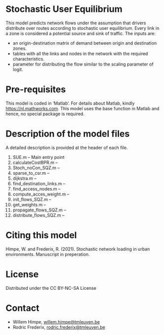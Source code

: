 # Stochastic User Equilibrium

This model predicts network flows under the assumption that drivers distribute over routes according to stochastic user equilibrium. Every link in a zone is considered a potential source and sink of traffic. 
The inputs are:
-	an origin-destination matrix of demand between origin and destination zones. 
-	tables with all the links and nodes in the network with the required characteristics. 
-	parameter for distributing the flow similar to the scaling parameter of logit.


# Pre-requisites

This model is coded in ‘Matlab’. For details about Matlab, kindly https://nl.mathworks.com. This model uses the base function in Matlab and hence, no special package is required. 

# Description of the model files

A detailed description is provided at the header of each file. 
1.	SUE.m –  Main entry point
2.	calculateCostBPR.m –
3.	Stoch_noCon_SQZ.m –
4.	sparse_to_csr.m –
5.	dijkstra.m –
6.	find_destination_links.m –
7.	find_access_nodes.m –
8.	compute_acces_weight.m –
9.	init_flows_SQZ.m –
10.	get_weights.m –
11.	propagate_flows_SQZ.m –
12.	distribute_flows_SQZ.m –


# Citing this model
Himpe, W. and Frederix, R. (2021). Stochastic network loading in urban environments. Manuscript in preperation.

# License
Distributed under the CC BY-NC-SA License

# Contact

- Willem Himpe, willem.himpe@tmleuven.be
- Rodric Frederix, rodric.frederix@tmleuven.be

